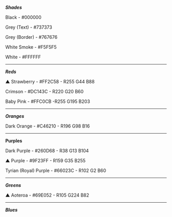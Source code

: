 ***Shades***

Black - #000000

Grey (Text) - #737373

Grey (Border) - #767676

White Smoke - #F5F5F5

White - #FFFFFF

---
***Reds***

▲ Strawberry - #FF2C58 - R255 G44 B88

Crimson - #DC143C - R220 G20 B60

Baby Pink - #FFC0CB -R255 G195 B203

---
***Oranges***

Dark Orange - #C46210 - R196 G98 B16

---
**Purples**

Dark Purple - #260D68 - R38 G13 B104

▲ Purple - #9F23FF - R159 G35 B255

Tyrian (Royal) Purple - #66023C - R102 G2 B60

---
***Greens***

▲ Aoteroa - #69E052 - R105 G224 B82

---
***Blues***

